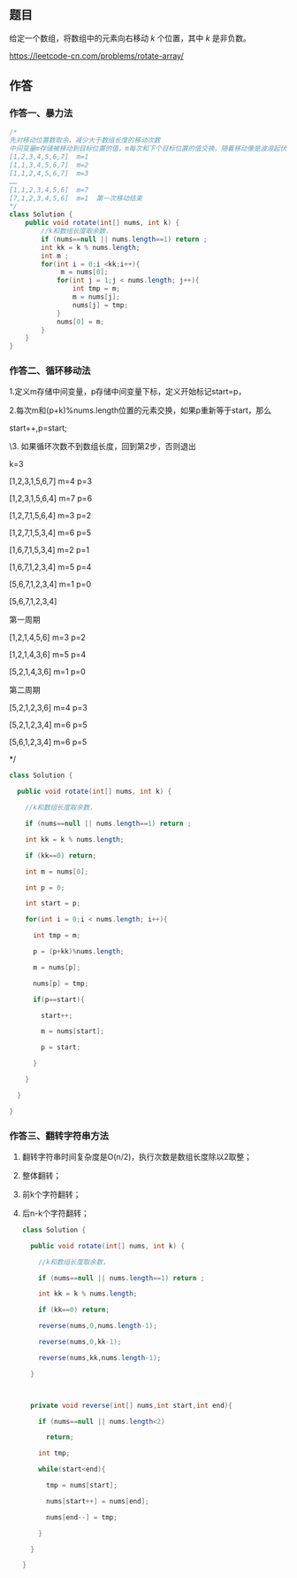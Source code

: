 ## 题目

给定一个数组，将数组中的元素向右移动 *k* 个位置，其中 *k* 是非负数。

https://leetcode-cn.com/problems/rotate-array/

## 作答

### 作答一、暴力法

```java
/*
先对移动位置数取余，减少大于数组长度的移动次数
中间变量m存储被移动到目标位置的值，m每次和下个目标位置的值交换，随着移动像是波浪起伏，可以叫“波浪法”
[1,2,3,4,5,6,7]  m=1
[1,1,3,4,5,6,7]  m=2
[1,1,2,4,5,6,7]  m=3
……
[1,1,2,3,4,5,6]  m=7
[7,1,2,3,4,5,6]  m=1  第一次移动结束
*/
class Solution {
    public void rotate(int[] nums, int k) {
        //k和数组长度取余数，
        if (nums==null || nums.length==1) return ;
        int kk = k % nums.length;
        int m ;
        for(int i = 0;i <kk;i++){
             m = nums[0];
            for(int j = 1;j < nums.length; j++){
                int tmp = m;
                m = nums[j];
                nums[j] = tmp;
            }
            nums[0] = m;
        }
    }
}
```

### 作答二、循环移动法

1.定义m存储中间变量，p存储中间变量下标，定义开始标记start=p，

2.每次m和(p+k)%nums.length位置的元素交换，如果p重新等于start，那么

  start++,p=start;

\3. 如果循环次数不到数组长度，回到第2步，否则退出

k=3

[1,2,3,1,5,6,7] m=4 p=3

[1,2,3,1,5,6,4] m=7 p=6

[1,2,7,1,5,6,4] m=3 p=2

[1,2,7,1,5,3,4] m=6 p=5

[1,6,7,1,5,3,4] m=2 p=1

[1,6,7,1,2,3,4] m=5 p=4

[5,6,7,1,2,3,4] m=1 p=0

[5,6,7,1,2,3,4]



第一周期

[1,2,1,4,5,6] m=3 p=2

[1,2,1,4,3,6] m=5 p=4

[5,2,1,4,3,6] m=1 p=0

第二周期

[5,2,1,2,3,6] m=4 p=3

[5,2,1,2,3,4] m=6 p=5

[5,6,1,2,3,4] m=6 p=5

*/

```java
class Solution {

  public void rotate(int[] nums, int k) {

​    //k和数组长度取余数，

​    if (nums==null || nums.length==1) return ;

​    int kk = k % nums.length;

​    if (kk==0) return;

​    int m = nums[0];

​    int p = 0;

​    int start = p;

​    for(int i = 0;i < nums.length; i++){

​      int tmp = m;

​      p = (p+kk)%nums.length;

​      m = nums[p];

​      nums[p] = tmp;

​      if(p==start){

​        start++;

​        m = nums[start];

​        p = start;

​      }

​    }  

  }

}
```



### 作答三、翻转字符串方法

1. 翻转字符串时间复杂度是O(n/2)，执行次数是数组长度除以2取整；

2. 整体翻转；

3. 前k个字符翻转；

4. 后n-k个字符翻转；

   ```java
   class Solution {
   
     public void rotate(int[] nums, int k) {
   
   ​    //k和数组长度取余数，
   
   ​    if (nums==null || nums.length==1) return ;
   
   ​    int kk = k % nums.length;
   
   ​    if (kk==0) return;
   
   ​    reverse(nums,0,nums.length-1);
   
   ​    reverse(nums,0,kk-1);
   
   ​    reverse(nums,kk,nums.length-1);
   
     }
   
   
   
     private void reverse(int[] nums,int start,int end){
   
   ​    if (nums==null || nums.length<2)
   
   ​      return;
   
   ​    int tmp;
   
   ​    while(start<end){
   
   ​      tmp = nums[start];
   
   ​      nums[start++] = nums[end];
   
   ​      nums[end--] = tmp;
   
   ​    }
   
     }
   
   }
   ```

   